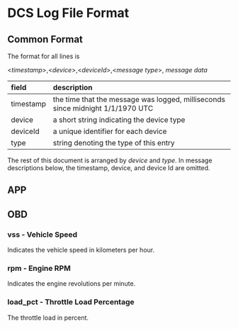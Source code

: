 # DCS Log File Format

## Common Format

The format for all lines is

<*timestamp*>,<*device*>,<*deviceId*>,<*message type*>, *message data*

| field | description |
| :--- | :--- |
| timestamp | the time that the message was logged, milliseconds since midnight 1/1/1970 UTC |
| device | a short string indicating the device type |
| deviceId | a unique identifier for each device |
| type | string denoting the type of this entry |

The rest of this document is arranged by *device* and *type*. In message descriptions
below, the timestamp, device, and device Id are omitted.

## APP

## OBD

### vss - Vehicle Speed

Indicates the vehicle speed in kilometers per hour.

### rpm - Engine RPM

Indicates the engine revolutions per minute.

### load_pct - Throttle Load Percentage

The throttle load in percent.

